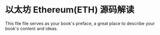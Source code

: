 # 以太坊 Ethereum\(ETH\) 源码解读

This file file serves as your book's preface, a great place to describe your book's content and ideas.

